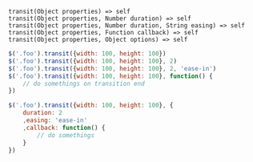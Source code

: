     transit(Object properties) => self
    transit(Object properties, Number duration) => self
    transit(Object properties, Number duration, String easing) => self
    transit(Object properties, Function callback) => self
    transit(Object properties, Object options) => self

~~~js
$('.foo').transit({width: 100, height: 100})
$('.foo').transit({width: 100, height: 100}, 2)
$('.foo').transit({width: 100, height: 100}, 2, 'ease-in')
$('.foo').transit({width: 100, height: 100}, function() {
    // do somethings on transition end
})

$('.foo').transit({width: 100, height: 100}, {
    duration: 2
    ,easing: 'ease-in'
    ,callback: function() {
        // do somethings
    }
})